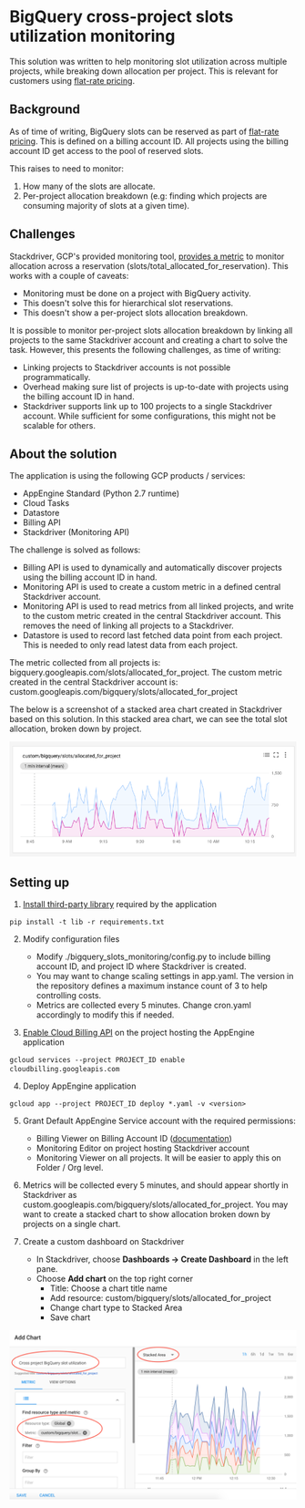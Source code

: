 # BigQuery cross-project slots utilization monitoring

This solution was written to help monitoring slot utilization across multiple projects, while breaking down allocation per project. This is relevant for customers using [flat-rate pricing](https://cloud.google.com/bigquery/pricing#flat_rate_pricing).

## Background

As of time of writing, BigQuery slots can be reserved as part of [flat-rate pricing](https://cloud.google.com/bigquery/pricing#flat_rate_pricing). This is defined on a billing account ID. All projects using the billing account ID get access to the pool of reserved slots.

This raises to need to monitor:
1. How many of the slots are allocate.
2. Per-project allocation breakdown (e.g: finding which projects are consuming majority of slots at a given time).

## Challenges

Stackdriver, GCP's provided monitoring tool, [provides a metric](https://cloud.google.com/monitoring/api/metrics_gcp#gcp-bigquery) to monitor allocation across a reservation (slots/total_allocated_for_reservation). This works with a couple of caveats:
 + Monitoring must be done on a project with BigQuery activity.
 + This doesn't solve this for hierarchical slot reservations.
 + This doesn't show a per-project slots allocation breakdown.

It is possible to monitor per-project slots allocation breakdown by linking all projects to the same Stackdriver account and creating a chart to solve the task. However, this presents the following challenges, as time of writing:
 + Linking projects to Stackdriver accounts is not possible programmatically.
 + Overhead making sure list of projects is up-to-date with projects using the billing account ID in hand.
 + Stackdriver supports link up to 100 projects to a single Stackdriver account. While sufficient for some configurations, this might not be scalable for others.

## About the solution

The application is using the following GCP products / services:
 + AppEngine Standard (Python 2.7 runtime)
 + Cloud Tasks
 + Datastore
 + Billing API
 + Stackdriver (Monitoring API)

The challenge is solved as follows:
 + Billing API is used to dynamically and automatically discover projects using the billing account ID in hand.
 + Monitoring API is used to create a custom metric in a defined central Stackdriver account.
 + Monitoring API is used to read metrics from all linked projects, and write to the custom metric created in the central Stackdriver account. This removes the need of linking all projects to a Stackdriver.
 + Datastore is used to record last fetched data point from each project. This is needed to only read latest data from each project.

The metric collected from all projects is: bigquery.googleapis.com/slots/allocated_for_project.
The custom metric created in the central Stackdriver account is: custom.googleapis.com/bigquery/slots/allocated_for_project

The below is a screenshot of a stacked area chart created in Stackdriver based on this solution. In this stacked area chart, we can see the total slot allocation, broken down by project.

![](img/stacked_chart.png)

## Setting up

1. [Install third-party library](https://cloud.google.com/appengine/docs/standard/python/tools/using-libraries-python-27) required by the application

```
pip install -t lib -r requirements.txt
```

2. Modify configuration files
   + Modify ./bigquery_slots_monitoring/config.py to include billing account ID, and project ID where Stackdriver is created.
   + You may want to change scaling settings in app.yaml. The version in the repository defines a maximum instance count of 3 to help controlling costs.
   + Metrics are collected every 5 minutes. Change cron.yaml accordingly to modify this if needed.

3. [Enable Cloud Billing API](https://support.google.com/cloud/answer/6158841?hl=en) on the project hosting the AppEngine application

```
gcloud services --project PROJECT_ID enable cloudbilling.googleapis.com
```

4. Deploy AppEngine application

```
gcloud app --project PROJECT_ID deploy *.yaml -v <version>
```

5. Grant Default AppEngine Service account with the required permissions:
   + Billing Viewer on Billing Account ID ([documentation](https://cloud.google.com/billing/docs/how-to/billing-access#update_billing_permissions))
   + Monitoring Editor on project hosting Stackdriver account
   + Monitoring Viewer on all projects. It will be easier to apply this on Folder / Org level.

6. Metrics will be collected every 5 minutes, and should appear shortly in Stackdriver as custom.googleapis.com/bigquery/slots/allocated_for_project. You may want to create a stacked chart to show allocation broken down by projects on a single chart.

7. Create a custom dashboard on Stackdriver
   + In Stackdriver, choose **Dashboards -> Create Dashboard** in the left pane.
   + Choose **Add chart** on the top right corner
     - Title: Choose a chart title name
     - Add resource: custom/bigquery/slots/allocated_for_project
     - Change chart type to Stacked Area
     - Save chart

![](img/add_chart.png)
